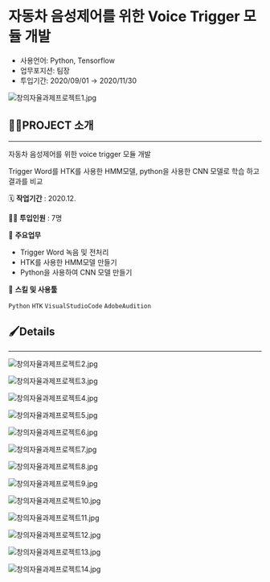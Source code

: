 # 자동차 음성제어를 위한 Voice Trigger 모듈 개발

- 사용언어: Python, Tensorflow
- 업무포지션: 팀장
- 투입기간: 2020/09/01 → 2020/11/30

![창의자율과제프로젝트1.jpg](%E1%84%8C%E1%85%A1%E1%84%83%E1%85%A9%E1%86%BC%E1%84%8E%E1%85%A1%20%E1%84%8B%E1%85%B3%E1%86%B7%E1%84%89%E1%85%A5%E1%86%BC%E1%84%8C%E1%85%A6%E1%84%8B%E1%85%A5%E1%84%85%E1%85%B3%E1%86%AF%20%E1%84%8B%E1%85%B1%E1%84%92%E1%85%A1%E1%86%AB%20Voice%20Trigger%20%E1%84%86%E1%85%A9%E1%84%83%E1%85%B2%E1%86%AF%20%E1%84%80%E1%85%A2%206c1e2a7ee61f4aeebf6a52f01f646343/%EC%B0%BD%EC%9D%98%EC%9E%90%EC%9C%A8%EA%B3%BC%EC%A0%9C%ED%94%84%EB%A1%9C%EC%A0%9D%ED%8A%B81.jpg)

## 👩‍🏫PROJECT 소개

---

자동차 음성제어를 위한 voice trigger 모듈 개발

Trigger Word를 HTK를 사용한 HMM모델, python을 사용한 CNN 모델로 학습 하고 결과를 비교

🗓️ **작업기간** : 2020.12.

👨‍💻 **투입인원** : 7명

📒 **주요업무** 

- Trigger Word 녹음 및 전처리
- HTK를 사용한 HMM모델 만들기
- Python을 사용하여 CNN 모델 만들기

🌱 **스킬 및 사용툴**

`Python` `HTK` `VisualStudioCode` `AdobeAudition`

## 🖌️Details

---

![창의자율과제프로젝트2.jpg](%E1%84%8C%E1%85%A1%E1%84%83%E1%85%A9%E1%86%BC%E1%84%8E%E1%85%A1%20%E1%84%8B%E1%85%B3%E1%86%B7%E1%84%89%E1%85%A5%E1%86%BC%E1%84%8C%E1%85%A6%E1%84%8B%E1%85%A5%E1%84%85%E1%85%B3%E1%86%AF%20%E1%84%8B%E1%85%B1%E1%84%92%E1%85%A1%E1%86%AB%20Voice%20Trigger%20%E1%84%86%E1%85%A9%E1%84%83%E1%85%B2%E1%86%AF%20%E1%84%80%E1%85%A2%206c1e2a7ee61f4aeebf6a52f01f646343/%EC%B0%BD%EC%9D%98%EC%9E%90%EC%9C%A8%EA%B3%BC%EC%A0%9C%ED%94%84%EB%A1%9C%EC%A0%9D%ED%8A%B82.jpg)

![창의자율과제프로젝트3.jpg](%E1%84%8C%E1%85%A1%E1%84%83%E1%85%A9%E1%86%BC%E1%84%8E%E1%85%A1%20%E1%84%8B%E1%85%B3%E1%86%B7%E1%84%89%E1%85%A5%E1%86%BC%E1%84%8C%E1%85%A6%E1%84%8B%E1%85%A5%E1%84%85%E1%85%B3%E1%86%AF%20%E1%84%8B%E1%85%B1%E1%84%92%E1%85%A1%E1%86%AB%20Voice%20Trigger%20%E1%84%86%E1%85%A9%E1%84%83%E1%85%B2%E1%86%AF%20%E1%84%80%E1%85%A2%206c1e2a7ee61f4aeebf6a52f01f646343/%EC%B0%BD%EC%9D%98%EC%9E%90%EC%9C%A8%EA%B3%BC%EC%A0%9C%ED%94%84%EB%A1%9C%EC%A0%9D%ED%8A%B83.jpg)

![창의자율과제프로젝트4.jpg](%E1%84%8C%E1%85%A1%E1%84%83%E1%85%A9%E1%86%BC%E1%84%8E%E1%85%A1%20%E1%84%8B%E1%85%B3%E1%86%B7%E1%84%89%E1%85%A5%E1%86%BC%E1%84%8C%E1%85%A6%E1%84%8B%E1%85%A5%E1%84%85%E1%85%B3%E1%86%AF%20%E1%84%8B%E1%85%B1%E1%84%92%E1%85%A1%E1%86%AB%20Voice%20Trigger%20%E1%84%86%E1%85%A9%E1%84%83%E1%85%B2%E1%86%AF%20%E1%84%80%E1%85%A2%206c1e2a7ee61f4aeebf6a52f01f646343/%EC%B0%BD%EC%9D%98%EC%9E%90%EC%9C%A8%EA%B3%BC%EC%A0%9C%ED%94%84%EB%A1%9C%EC%A0%9D%ED%8A%B84.jpg)

![창의자율과제프로젝트5.jpg](%E1%84%8C%E1%85%A1%E1%84%83%E1%85%A9%E1%86%BC%E1%84%8E%E1%85%A1%20%E1%84%8B%E1%85%B3%E1%86%B7%E1%84%89%E1%85%A5%E1%86%BC%E1%84%8C%E1%85%A6%E1%84%8B%E1%85%A5%E1%84%85%E1%85%B3%E1%86%AF%20%E1%84%8B%E1%85%B1%E1%84%92%E1%85%A1%E1%86%AB%20Voice%20Trigger%20%E1%84%86%E1%85%A9%E1%84%83%E1%85%B2%E1%86%AF%20%E1%84%80%E1%85%A2%206c1e2a7ee61f4aeebf6a52f01f646343/%EC%B0%BD%EC%9D%98%EC%9E%90%EC%9C%A8%EA%B3%BC%EC%A0%9C%ED%94%84%EB%A1%9C%EC%A0%9D%ED%8A%B85.jpg)

![창의자율과제프로젝트6.jpg](%E1%84%8C%E1%85%A1%E1%84%83%E1%85%A9%E1%86%BC%E1%84%8E%E1%85%A1%20%E1%84%8B%E1%85%B3%E1%86%B7%E1%84%89%E1%85%A5%E1%86%BC%E1%84%8C%E1%85%A6%E1%84%8B%E1%85%A5%E1%84%85%E1%85%B3%E1%86%AF%20%E1%84%8B%E1%85%B1%E1%84%92%E1%85%A1%E1%86%AB%20Voice%20Trigger%20%E1%84%86%E1%85%A9%E1%84%83%E1%85%B2%E1%86%AF%20%E1%84%80%E1%85%A2%206c1e2a7ee61f4aeebf6a52f01f646343/%EC%B0%BD%EC%9D%98%EC%9E%90%EC%9C%A8%EA%B3%BC%EC%A0%9C%ED%94%84%EB%A1%9C%EC%A0%9D%ED%8A%B86.jpg)

![창의자율과제프로젝트7.jpg](%E1%84%8C%E1%85%A1%E1%84%83%E1%85%A9%E1%86%BC%E1%84%8E%E1%85%A1%20%E1%84%8B%E1%85%B3%E1%86%B7%E1%84%89%E1%85%A5%E1%86%BC%E1%84%8C%E1%85%A6%E1%84%8B%E1%85%A5%E1%84%85%E1%85%B3%E1%86%AF%20%E1%84%8B%E1%85%B1%E1%84%92%E1%85%A1%E1%86%AB%20Voice%20Trigger%20%E1%84%86%E1%85%A9%E1%84%83%E1%85%B2%E1%86%AF%20%E1%84%80%E1%85%A2%206c1e2a7ee61f4aeebf6a52f01f646343/%EC%B0%BD%EC%9D%98%EC%9E%90%EC%9C%A8%EA%B3%BC%EC%A0%9C%ED%94%84%EB%A1%9C%EC%A0%9D%ED%8A%B87.jpg)

![창의자율과제프로젝트8.jpg](%E1%84%8C%E1%85%A1%E1%84%83%E1%85%A9%E1%86%BC%E1%84%8E%E1%85%A1%20%E1%84%8B%E1%85%B3%E1%86%B7%E1%84%89%E1%85%A5%E1%86%BC%E1%84%8C%E1%85%A6%E1%84%8B%E1%85%A5%E1%84%85%E1%85%B3%E1%86%AF%20%E1%84%8B%E1%85%B1%E1%84%92%E1%85%A1%E1%86%AB%20Voice%20Trigger%20%E1%84%86%E1%85%A9%E1%84%83%E1%85%B2%E1%86%AF%20%E1%84%80%E1%85%A2%206c1e2a7ee61f4aeebf6a52f01f646343/%EC%B0%BD%EC%9D%98%EC%9E%90%EC%9C%A8%EA%B3%BC%EC%A0%9C%ED%94%84%EB%A1%9C%EC%A0%9D%ED%8A%B88.jpg)

![창의자율과제프로젝트9.jpg](%E1%84%8C%E1%85%A1%E1%84%83%E1%85%A9%E1%86%BC%E1%84%8E%E1%85%A1%20%E1%84%8B%E1%85%B3%E1%86%B7%E1%84%89%E1%85%A5%E1%86%BC%E1%84%8C%E1%85%A6%E1%84%8B%E1%85%A5%E1%84%85%E1%85%B3%E1%86%AF%20%E1%84%8B%E1%85%B1%E1%84%92%E1%85%A1%E1%86%AB%20Voice%20Trigger%20%E1%84%86%E1%85%A9%E1%84%83%E1%85%B2%E1%86%AF%20%E1%84%80%E1%85%A2%206c1e2a7ee61f4aeebf6a52f01f646343/%EC%B0%BD%EC%9D%98%EC%9E%90%EC%9C%A8%EA%B3%BC%EC%A0%9C%ED%94%84%EB%A1%9C%EC%A0%9D%ED%8A%B89.jpg)

![창의자율과제프로젝트10.jpg](%E1%84%8C%E1%85%A1%E1%84%83%E1%85%A9%E1%86%BC%E1%84%8E%E1%85%A1%20%E1%84%8B%E1%85%B3%E1%86%B7%E1%84%89%E1%85%A5%E1%86%BC%E1%84%8C%E1%85%A6%E1%84%8B%E1%85%A5%E1%84%85%E1%85%B3%E1%86%AF%20%E1%84%8B%E1%85%B1%E1%84%92%E1%85%A1%E1%86%AB%20Voice%20Trigger%20%E1%84%86%E1%85%A9%E1%84%83%E1%85%B2%E1%86%AF%20%E1%84%80%E1%85%A2%206c1e2a7ee61f4aeebf6a52f01f646343/%EC%B0%BD%EC%9D%98%EC%9E%90%EC%9C%A8%EA%B3%BC%EC%A0%9C%ED%94%84%EB%A1%9C%EC%A0%9D%ED%8A%B810.jpg)

![창의자율과제프로젝트11.jpg](%E1%84%8C%E1%85%A1%E1%84%83%E1%85%A9%E1%86%BC%E1%84%8E%E1%85%A1%20%E1%84%8B%E1%85%B3%E1%86%B7%E1%84%89%E1%85%A5%E1%86%BC%E1%84%8C%E1%85%A6%E1%84%8B%E1%85%A5%E1%84%85%E1%85%B3%E1%86%AF%20%E1%84%8B%E1%85%B1%E1%84%92%E1%85%A1%E1%86%AB%20Voice%20Trigger%20%E1%84%86%E1%85%A9%E1%84%83%E1%85%B2%E1%86%AF%20%E1%84%80%E1%85%A2%206c1e2a7ee61f4aeebf6a52f01f646343/%EC%B0%BD%EC%9D%98%EC%9E%90%EC%9C%A8%EA%B3%BC%EC%A0%9C%ED%94%84%EB%A1%9C%EC%A0%9D%ED%8A%B811.jpg)

![창의자율과제프로젝트12.jpg](%E1%84%8C%E1%85%A1%E1%84%83%E1%85%A9%E1%86%BC%E1%84%8E%E1%85%A1%20%E1%84%8B%E1%85%B3%E1%86%B7%E1%84%89%E1%85%A5%E1%86%BC%E1%84%8C%E1%85%A6%E1%84%8B%E1%85%A5%E1%84%85%E1%85%B3%E1%86%AF%20%E1%84%8B%E1%85%B1%E1%84%92%E1%85%A1%E1%86%AB%20Voice%20Trigger%20%E1%84%86%E1%85%A9%E1%84%83%E1%85%B2%E1%86%AF%20%E1%84%80%E1%85%A2%206c1e2a7ee61f4aeebf6a52f01f646343/%EC%B0%BD%EC%9D%98%EC%9E%90%EC%9C%A8%EA%B3%BC%EC%A0%9C%ED%94%84%EB%A1%9C%EC%A0%9D%ED%8A%B812.jpg)

![창의자율과제프로젝트13.jpg](%E1%84%8C%E1%85%A1%E1%84%83%E1%85%A9%E1%86%BC%E1%84%8E%E1%85%A1%20%E1%84%8B%E1%85%B3%E1%86%B7%E1%84%89%E1%85%A5%E1%86%BC%E1%84%8C%E1%85%A6%E1%84%8B%E1%85%A5%E1%84%85%E1%85%B3%E1%86%AF%20%E1%84%8B%E1%85%B1%E1%84%92%E1%85%A1%E1%86%AB%20Voice%20Trigger%20%E1%84%86%E1%85%A9%E1%84%83%E1%85%B2%E1%86%AF%20%E1%84%80%E1%85%A2%206c1e2a7ee61f4aeebf6a52f01f646343/%EC%B0%BD%EC%9D%98%EC%9E%90%EC%9C%A8%EA%B3%BC%EC%A0%9C%ED%94%84%EB%A1%9C%EC%A0%9D%ED%8A%B813.jpg)

![창의자율과제프로젝트14.jpg](%E1%84%8C%E1%85%A1%E1%84%83%E1%85%A9%E1%86%BC%E1%84%8E%E1%85%A1%20%E1%84%8B%E1%85%B3%E1%86%B7%E1%84%89%E1%85%A5%E1%86%BC%E1%84%8C%E1%85%A6%E1%84%8B%E1%85%A5%E1%84%85%E1%85%B3%E1%86%AF%20%E1%84%8B%E1%85%B1%E1%84%92%E1%85%A1%E1%86%AB%20Voice%20Trigger%20%E1%84%86%E1%85%A9%E1%84%83%E1%85%B2%E1%86%AF%20%E1%84%80%E1%85%A2%206c1e2a7ee61f4aeebf6a52f01f646343/%EC%B0%BD%EC%9D%98%EC%9E%90%EC%9C%A8%EA%B3%BC%EC%A0%9C%ED%94%84%EB%A1%9C%EC%A0%9D%ED%8A%B814.jpg)
